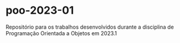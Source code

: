 # poo-2023-01

Repositório para os trabalhos desenvolvidos durante a disciplina de Programação Orientada a Objetos em 2023.1

